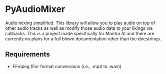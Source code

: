# PyAudioMixer

Audio mixing simplified. This library will allow you to play audio on top of other audio tracks as well as modify those audio data to your likings via callbacks. This is a project made specifically for Mantra AI and there are currently no plans for a full blown documentation other than the docstrings.

## Requirements

- FFmpeg (For format conversions (i.e., .mp4 to .wav))
